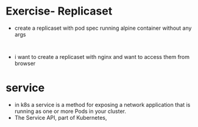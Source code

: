 # Exercise- Replicaset
* create a replicaset with pod spec running alpine container without any args 

```


```
* i want to create a replicaset with nginx and want to access them from browser 

# service 
* in k8s a service is a method for exposing a network application that is running as one or more Pods in your cluster.
* The Service API, part of Kubernetes,